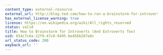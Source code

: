 ```yaml
---
content_type: external-resource
external_url: http://blog.ted.com/how-to-run-a-brainstorm-for-introverts-and-extroverts-too/
has_external_license_warning: true
license: https://en.wikipedia.org/wiki/All_rights_reserved
status: valid
title: How to Brainstorm for Introverts (And Extroverts Too)
uid: 654c7c6a-22f9-47c0-9495-be456b287e8c
url_status_code: 200
wayback_url: ''
---
```

